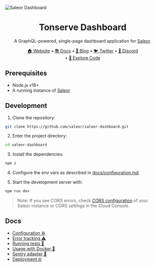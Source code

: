 ![Saleor Dashboard](https://user-images.githubusercontent.com/44495184/185379472-2a204c0b-9b7a-4a3e-93c0-2cb85205ed5e.png)

<div align="center">
  <h1>Tonserve Dashboard</h1>
</div>

<div align="center">
  <p>A GraphQL-powered, single-page dashboard application for <a href="https://github.com/saleor/saleor">Saleor</a>.</p>
</div>

<div align="center">
  <a href="https://saleor.io/">🏠 Website</a>
  <span> • </span>
  <a href="https://docs.saleor.io/docs/3.x/">📚 Docs</a>
  <span> • </span>
  <a href="https://saleor.io/blog/">📰 Blog</a>
  <span> • </span>
  <a href="https://twitter.com/getsaleor">🐦 Twitter</a>
  <span> • </span>
  <a href="https://discord.gg/H52JTZAtSH">💬 Discord</a>
</div>

<div align="center">
   <span> • </span>
  <a href="https://githubbox.com/saleor/saleor-dashboard">🔎 Explore Code</a>
</div>

## Prerequisites

- Node.js v18+
- A running instance of [Saleor](https://github.com/saleor/saleor/)

## Development

1. Clone the repository:

```bash
git clone https://github.com/saleor/saleor-dashboard.git
```

2. Enter the project directory:

```bash
cd saleor-dashboard
```

3. Install the dependencies:

```bash
npm i
```

4. Configure the env vars as described in [docs/configuration.md](docs/configuration.md).

5. Start the development server with:

```bash
npm run dev
```

> Note:
> If you see CORS errors, check [CORS configuration](https://docs.saleor.io/docs/3.x/developer/running-saleor/configuration#allowed_client_hosts) of your Saleor instance or CORS settings in the Cloud Console.

## Docs

- [Configuration ⚙️](docs/configuration.md)
- [Error tracking ⚠️](docs/error-tracking.md)
- [Running tests 🏁](docs/running-tests.md)
- [Usage with Docker 🐳](docs/docker.md)
- [Sentry adapter 🗼](docs/sentry-adapter.md)
- [Deployment 🌐](docs/deployment.md)
